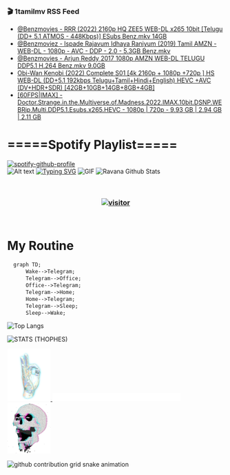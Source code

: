 ### 🎬 1tamilmv RSS Feed

<!-- BLOG-POST-LIST:START -->
- [@Benzmovies - RRR &lpar;2022&rpar; 2160p HQ ZEE5 WEB-DL x265 10bit [Telugu &lpar;DD+ 5.1 ATMOS - 448Kbps&rpar;] ESubs Benz.mkv 14GB](https://www.1tamilmv.cloud/index.php?/forums/topic/164356-benzmovies-rrr-2022-2160p-hq-zee5-web-dl-x265-10bit-telugu-dd-51-atmos-448kbps-esubs-benzmkv-14gb/&do=findComment&comment=328776)
- [@Benzmoviez - Ispade Rajavum Idhaya Raniyum &lpar;2019&rpar; Tamil AMZN - WEB-DL - 1080p - AVC - DDP - 2.0 - 5.3GB Benz.mkv](https://www.1tamilmv.cloud/index.php?/forums/topic/164355-benzmoviez-ispade-rajavum-idhaya-raniyum-2019-tamil-amzn-web-dl-1080p-avc-ddp-20-53gb-benzmkv/&do=findComment&comment=328775)
- [@Benzmovies - Arjun Reddy 2017 1080p AMZN WEB-DL TELUGU DDP5.1 H.264 Benz.mkv 9.0GB](https://www.1tamilmv.cloud/index.php?/forums/topic/164354-benzmovies-arjun-reddy-2017-1080p-amzn-web-dl-telugu-ddp51-h264-benzmkv-90gb/&do=findComment&comment=328774)
- [Obi-Wan Kenobi &lpar;2022&rpar; Complete S01 [4k 2160p + 1080p +720p ]  HS WEB-DL &lpar;DD+5.1 192kbps Telugu+Tamil+Hindi+English&rpar; HEVC +AVC &lpar;DV+HDR+SDR&rpar; [42GB+10GB+14GB+8GB+4GB]](https://www.1tamilmv.cloud/index.php?/forums/topic/164353-obi-wan-kenobi-2022-complete-s01-4k-2160p-1080p-720p-hs-web-dl-dd51-192kbps-telugutamilhindienglish-hevc-avc-dvhdrsdr-42gb10gb14gb8gb4gb/&do=findComment&comment=328773)
- [[60FPS|IMAX] - Doctor.Strange.in.the.Multiverse.of.Madness.2022.IMAX.10bit.DSNP.WEBRip.Multi.DDP5.1.Esubs.x265.HEVC - 1080p | 720p - 9.93 GB | 2.94 GB | 2.11 GB](https://www.1tamilmv.cloud/index.php?/forums/topic/164352-60fpsimax-doctorstrangeinthemultiverseofmadness2022imax10bitdsnpwebripmultiddp51esubsx265hevc-1080p-720p-993-gb-294-gb-211-gb/&do=findComment&comment=328772)
<!-- BLOG-POST-LIST:END -->

# =====Spotify Playlist=====
[![spotify-github-profile](https://spotify-github-profile.vercel.app/api/view?uid=31rfzgmuvvewegdlxvlev4ynz4vu&cover_image=true&theme=default&bar_color=53b14f&bar_color_cover=true)](https://ravana69.github.io/rss)
</br>
![Alt text](https://spotify-recently-played-readme.vercel.app/api?user=31rfzgmuvvewegdlxvlev4ynz4vu)
[![Typing SVG](https://readme-typing-svg.herokuapp.com?color=%2336BCF7&center=true&vCenter=true&multiline=true&height=81&lines=I+AM+RAVANA;CONTACT+ME+ON+TELEGRAM%3A+%40R4V4N4)](https://git.io/typing-svg)
<img align="centre" height="400px" width="490px" alt="GIF" src="https://github.com/ravana69/ravana69/blob/master/rvm.gif" />
![Ravana Github Stats](https://github-readme-stats.vercel.app/api?username=ravana69&&show_icons=true&theme=radical)

<br />
<h3 align="center"> <a href="https://t.me/r4v4n4"><img src="https://profile-counter.glitch.me/ravana69/count.svg" alt="visitor" width="600"></a> </h3>
</br>

<H1>My Routine</H1>

```mermaid
  graph TD;
      Wake-->Telegram;
      Telegram-->Office;
      Office-->Telegram;
      Telegram-->Home;
      Home-->Telegram;
      Telegram-->Sleep;
      Sleep-->Wake;
```
![Top Langs](https://github-readme-stats.vercel.app/api/top-langs/?username=ravana69&&show_icons=true&theme=radical)

![STATS (THOPHES)](https://github-profile-trophy.vercel.app/?username=ravana69&theme=gruvbox&margin-w=10&margin-h=15&column=8)
<br />
<p align="left">
    <a href="#">
        <img width="20%" src="./assets/images/hand.gif" alt="" />
    </a>
    <a href="#">
        <img width="59%" src="./assets/images/spacer.png" alt="" >
    </a>
    <a href="#">
        <img width="20%" src="./assets/images/skull.gif" alt="" />
    </a>
</p>




![github contribution grid snake animation](https://raw.githubusercontent.com/ravana69/ravana69/output/github-contribution-grid-snake-dark.svg#gh-dark-mode-only)
